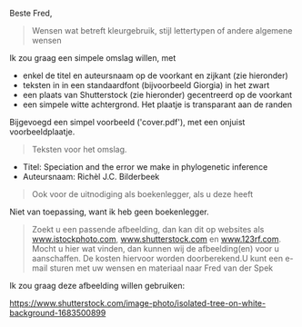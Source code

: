 
Beste Fred,

> Wensen wat betreft kleurgebruik, stijl lettertypen of andere algemene wensen

Ik zou graag een simpele omslag willen, 
met 

 * enkel de titel en auteursnaam op de voorkant en zijkant (zie hieronder) 
 * teksten in in een standaardfont (bijvoorbeeld Giorgia) in het zwart
 * een plaats van Shutterstock (zie hieronder) gecentreerd op de voorkant
 * een simpele witte achtergrond. Het plaatje is transparant aan de randen

Bijgevoegd een simpel voorbeeld ('cover.pdf'), 
met een onjuist voorbeeldplaatje.

> Teksten voor het omslag. 

 * Titel: Speciation and the error we make in phylogenetic inference
 * Auteursnaam: Richèl J.C. Bilderbeek

> Ook voor de uitnodiging als boekenlegger, als u deze heeft

Niet van toepassing, want ik heb geen boekenlegger.

> Zoekt u  een  passende  afbeelding,  dan  kan  dit  op  websites  als  
> www.istockphoto.com, www.shutterstock.com en www.123rf.com. 
> Mocht u hier wat vinden, dan kunnen wij de afbeelding(en) voor u aanschaffen. 
> De kosten hiervoor worden doorberekend.U kunt een e-mail sturen 
> met uw wensen en materiaal naar Fred van der Spek 

Ik zou graag deze afbeelding willen gebruiken:

https://www.shutterstock.com/image-photo/isolated-tree-on-white-background-1683500899

